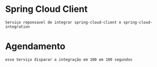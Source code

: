 # Spring Cloud Client 
    Serviço reponsavel de integrar spring-cloud-client e spring-cloud-integration
# Agendamento
    esse Serviço disparar a integração em 100 em 100 segundos